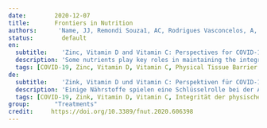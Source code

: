 ```yaml
---
date:        2020-12-07
title:       Frontiers in Nutrition 
authors:      'Name, JJ, Remondi Souza1, AC, Rodrigues Vasconcelos, A, et al.'
status:        default
en:
  subtitle:    'Zinc, Vitamin D and Vitamin C: Perspectives for COVID-19 With a Focus on Physical Tissue Barrier Integrity'
  description: 'Some nutrients play key roles in maintaining the integrity and function of the immune system, presenting synergistic actions in steps determinant for the immune response. Among these elements, zinc and vitamins C and D stand out for having immunomodulatory functions and for playing roles in preserving physical tissue barriers. Considering the COVID-19 pandemic, nutrients that can optimize the immune system to prevent or lower the risk of severe progression and prognosis of this viral infection become relevant. Thus, the present review aims to provide a comprehensive overview of the roles of zinc and vitamins C and D in the immune response to viral infections, focusing on the synergistic action of these nutrients in the maintenance of physical tissue barriers, such as the skin and mucous membranes. The evidence found in the literature shows that deficiency of one or more of these three elements compromises the immune response, making an individual more vulnerable to viral infections and to a worse disease prognosis. Thus, during the COVID-19 pandemic, the adequate intake of zinc and vitamins C and D may represent a promising pharmacological tool due to the high demand for these nutrients in the case of contact with the virus and onset of the inflammatory process. Ongoing clinical trials will help to clarify the role of these nutrients for COVID-19 management.'
  tags: [COVID-19, Zinc, Vitamin D, Vitamin C, Physical Tissue Barrier Integrity, Immune System]
de: 
  subtitle:    'Zink, Vitamin D und Vitamin C: Perspektiven für COVID-19 mit Schwerpunkt auf der Integrität der physischen Gewebeschranke'
  description: 'Einige Nährstoffe spielen eine Schlüsselrolle bei der Aufrechterhaltung der Integrität und der Funktion des Immunsystems, indem sie synergistische Wirkungen bei den für die Immunantwort entscheidenden Schritten entfalten. Unter diesen Elementen ragen Zink und die Vitamine C und D heraus, da sie immunmodulatorische Funktionen haben und eine Rolle bei der Erhaltung der physischen Gewebebarrieren spielen. In Anbetracht der COVID-19-Pandemie sind Nährstoffe, die das Immunsystem optimieren können, um das Risiko eines schweren Verlaufs und die Prognose dieser Virusinfektion zu verhindern oder zu senken, von Bedeutung. Ziel der vorliegenden Übersichtsarbeit ist daher, einen umfassenden Überblick über die Rolle von Zink und den Vitaminen C und D bei der Immunantwort auf Virusinfektionen zu geben, wobei der Schwerpunkt auf der synergistischen Wirkung dieser Nährstoffe bei der Aufrechterhaltung der physischen Gewebsbarrieren wie der Haut und der Schleimhäute liegt. Aus der Literatur geht hervor, dass ein Mangel an einem oder mehreren dieser drei Elemente die Immunreaktion beeinträchtigt, so dass eine Person anfälliger für Virusinfektionen wird und eine schlechtere Krankheitsprognose hat. Daher könnte während der COVID-19-Pandemie die ausreichende Zufuhr von Zink und den Vitaminen C und D ein vielversprechendes pharmakologisches Mittel darstellen, da der Bedarf an diesen Nährstoffen im Falle eines Kontakts mit dem Virus und dem Beginn des Entzündungsprozesses hoch ist. Laufende klinische Studien werden dazu beitragen, die Rolle dieser Nährstoffe bei der Behandlung von COVID-19 zu klären.'
  tags: [COVID-19, Zink, Vitamin D, Vitamin C, Integrität der physischen Gewebebarriere, Immunsystem]
group:       "Treatments"
credit:     https://doi.org/10.3389/fnut.2020.606398
---
```

<object data="{{ page.link }}" style='height:calc(100vh - 400px); width: 100%' type='application/pdf'></object>